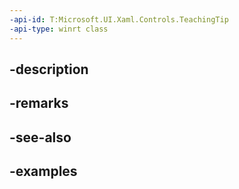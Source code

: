 ```yaml
---
-api-id: T:Microsoft.UI.Xaml.Controls.TeachingTip
-api-type: winrt class
---
```


## -description

## -remarks

## -see-also

## -examples

